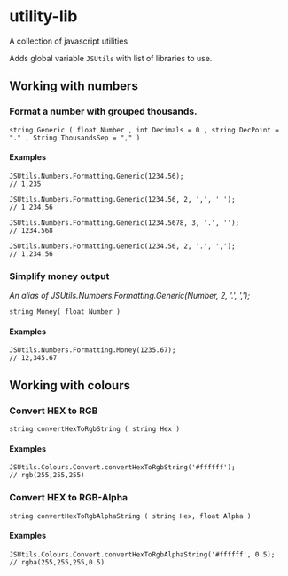 # utility-lib
A collection of javascript utilities

Adds global variable `JSUtils` with list of libraries to use.

## Working with numbers

### Format a number with grouped thousands.

    string Generic ( float Number , int Decimals = 0 , string DecPoint = "." , String ThousandsSep = "," )

#### Examples

    JSUtils.Numbers.Formatting.Generic(1234.56);
    // 1,235
    
    JSUtils.Numbers.Formatting.Generic(1234.56, 2, ',', ' '); 
    // 1 234,56
    
    JSUtils.Numbers.Formatting.Generic(1234.5678, 3, '.', '');
    // 1234.568
    
    JSUtils.Numbers.Formatting.Generic(1234.56, 2, '.', ',');
    // 1,234.56
    
### Simplify money output

*An alias of JSUtils.Numbers.Formatting.Generic(Number, 2, '.', ',');*
	
    string Money( float Number )

#### Examples

	JSUtils.Numbers.Formatting.Money(1235.67);
    // 12,345.67

## Working with colours

### Convert HEX to RGB

    string convertHexToRgbString ( string Hex )

#### Examples

    JSUtils.Colours.Convert.convertHexToRgbString('#ffffff');
    // rgb(255,255,255)
    
### Convert HEX to RGB-Alpha

    string convertHexToRgbAlphaString ( string Hex, float Alpha )

#### Examples

    JSUtils.Colours.Convert.convertHexToRgbAlphaString('#ffffff', 0.5);
    // rgba(255,255,255,0.5)
        